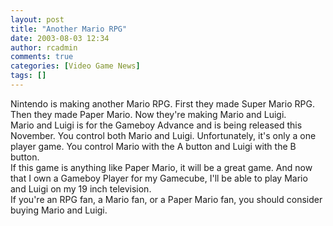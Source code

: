 ```yaml
---
layout: post
title: "Another Mario RPG"
date: 2003-08-03 12:34
author: rcadmin
comments: true
categories: [Video Game News]
tags: []
---
```

Nintendo is making another Mario RPG. First they made Super Mario RPG. Then they made Paper Mario. Now they're making Mario and Luigi. 
<br />
Mario and Luigi is for the Gameboy Advance and is being released this November. You control both Mario and Luigi. Unfortunately, it's only a one player game. You control Mario with the A button and Luigi with the B button.
<br />
If this game is anything like Paper Mario, it will be a great game. And now that I own a Gameboy Player for my Gamecube, I'll be able to play Mario and Luigi on my 19 inch television.
<br />
If you're an RPG fan, a Mario fan, or a Paper Mario fan, you should consider buying Mario and Luigi.
